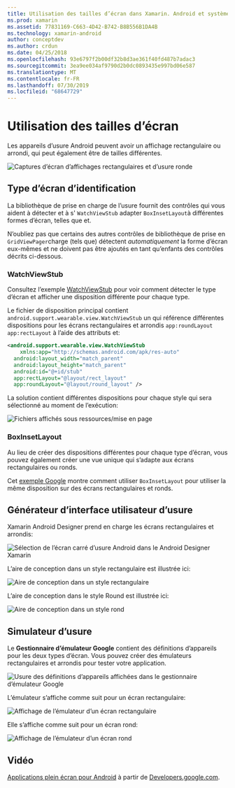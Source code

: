 ```yaml
---
title: Utilisation des tailles d’écran dans Xamarin. Android et système d’exploitation
ms.prod: xamarin
ms.assetid: 77831169-C663-4D42-B742-B8B556B1DA4B
ms.technology: xamarin-android
author: conceptdev
ms.author: crdun
ms.date: 04/25/2018
ms.openlocfilehash: 93e6797f2b00df32b8d3ae361f40fd487b7adac3
ms.sourcegitcommit: 3ea9ee034af9790d2b0dc0893435e997bd06e587
ms.translationtype: MT
ms.contentlocale: fr-FR
ms.lasthandoff: 07/30/2019
ms.locfileid: "68647729"
---
```

# <a name="working-with-screen-sizes"></a>Utilisation des tailles d’écran

Les appareils d’usure Android peuvent avoir un affichage rectangulaire ou arrondi, qui peut également être de tailles différentes.

![Captures d’écran d’affichages rectangulaires et d’usure ronde](screen-sizes-images/moyeu-wear.png)

## <a name="identifying-screen-type"></a>Type d’écran d’identification

La bibliothèque de prise en charge de l’usure fournit des contrôles qui vous aident à détecter et à s' `WatchViewStub` adapter `BoxInsetLayout`à différentes formes d’écran, telles que et.

N’oubliez pas que certains des autres contrôles de bibliothèque de prise en `GridViewPager`charge (tels que) détectent *automatiquement* la forme d’écran eux-mêmes et ne doivent pas être ajoutés en tant qu’enfants des contrôles décrits ci-dessous.

### <a name="watchviewstub"></a>WatchViewStub

Consultez l’exemple [WatchViewStub](https://docs.microsoft.com/samples/xamarin/monodroid-samples/wear-watchviewstub) pour voir comment détecter le type d’écran et afficher une disposition différente pour chaque type.

Le fichier de disposition principal contient `android.support.wearable.view.WatchViewStub` un qui référence différentes dispositions pour les écrans rectangulaires et arrondis `app:roundLayout` `app:rectLayout` à l’aide des attributs et:

```xml
<android.support.wearable.view.WatchViewStub
    xmlns:app="http://schemas.android.com/apk/res-auto"
  android:layout_width="match_parent"
  android:layout_height="match_parent"
  android:id="@+id/stub"
  app:rectLayout="@layout/rect_layout"
  app:roundLayout="@layout/round_layout" />
```

La solution contient différentes dispositions pour chaque style qui sera sélectionné au moment de l’exécution:

![Fichiers affichés sous ressources/mise en page](screen-sizes-images/solution.png)


### <a name="boxinsetlayout"></a>BoxInsetLayout

Au lieu de créer des dispositions différentes pour chaque type d’écran, vous pouvez également créer une vue unique qui s’adapte aux écrans rectangulaires ou ronds.

Cet [exemple Google](https://developer.android.com/training/wearables/ui/layouts.html#same-layout) montre comment utiliser `BoxInsetLayout` pour utiliser la même disposition sur des écrans rectangulaires et ronds.


## <a name="wear-ui-designer"></a>Générateur d’interface utilisateur d’usure

Xamarin Android Designer prend en charge les écrans rectangulaires et arrondis:

![Sélection de l’écran carré d’usure Android dans le Android Designer Xamarin](screen-sizes-images/design-screen-type.png)

L’aire de conception dans un style rectangulaire est illustrée ici:

![Aire de conception dans un style rectangulaire](screen-sizes-images/design-rect.png) 

L’aire de conception dans le style Round est illustrée ici:

![Aire de conception dans un style rond](screen-sizes-images/design-round.png)


## <a name="wear-simulator"></a>Simulateur d’usure

Le **Gestionnaire d’émulateur Google** contient des définitions d’appareils pour les deux types d’écran. Vous pouvez créer des émulateurs rectangulaires et arrondis pour tester votre application.

![Usure des définitions d’appareils affichées dans le gestionnaire d’émulateur Google](screen-sizes-images/emulator-devices.png)

L’émulateur s’affiche comme suit pour un écran rectangulaire:

![Affichage de l’émulateur d’un écran rectangulaire](screen-sizes-images/recipe-2.png) 

Elle s’affiche comme suit pour un écran rond:

![Affichage de l’émulateur d’un écran rond](screen-sizes-images/recipe-2-round.png)

## <a name="video"></a>Vidéo

[Applications plein écran pour Android](https://www.youtube.com/watch?v=naf_WbtFAlY) à partir de [Developers.google.com](https://www.youtube.com/channel/UC_x5XG1OV2P6uZZ5FSM9Ttw).

